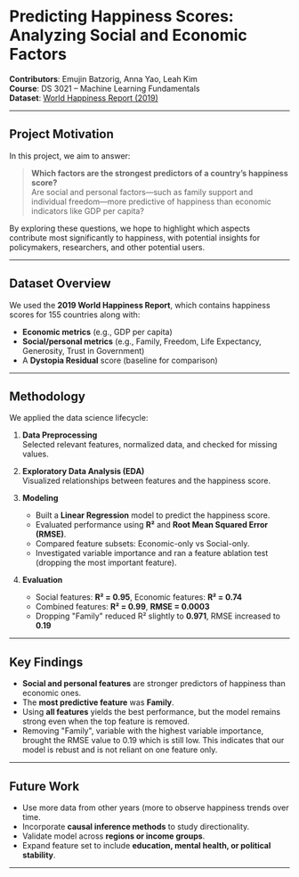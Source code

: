 # Predicting Happiness Scores: Analyzing Social and Economic Factors

**Contributors**: Emujin Batzorig, Anna Yao, Leah Kim  
**Course**: DS 3021 – Machine Learning Fundamentals  
**Dataset**: [World Happiness Report (2019)](https://www.kaggle.com/datasets/unsdsn/world-happiness)

---

## Project Motivation

In this project, we aim to answer:

> **Which factors are the strongest predictors of a country’s happiness score?**  
> Are social and personal factors—such as family support and individual freedom—more predictive of happiness than economic indicators like GDP per capita?

By exploring these questions, we hope to highlight which aspects contribute most significantly to happiness, with potential insights for policymakers, researchers, and other potential users. 

---

## Dataset Overview

We used the **2019 World Happiness Report**, which contains happiness scores for 155 countries along with:
- **Economic metrics** (e.g., GDP per capita)
- **Social/personal metrics** (e.g., Family, Freedom, Life Expectancy, Generosity, Trust in Government)
- A **Dystopia Residual** score (baseline for comparison)

---

## Methodology

We applied the data science lifecycle:

1. **Data Preprocessing**  
   Selected relevant features, normalized data, and checked for missing values.

2. **Exploratory Data Analysis (EDA)**  
   Visualized relationships between features and the happiness score.

3. **Modeling**  
   - Built a **Linear Regression** model to predict the happiness score.
   - Evaluated performance using **R²** and **Root Mean Squared Error (RMSE)**.
   - Compared feature subsets: Economic-only vs Social-only.
   - Investigated variable importance and ran a feature ablation test (dropping the most important feature).

4. **Evaluation**  
   - Social features: **R² = 0.95**, Economic features: **R² = 0.74**
   - Combined features: **R² = 0.99**, **RMSE = 0.0003**
   - Dropping "Family" reduced R² slightly to **0.971**, RMSE increased to **0.19**

---

## Key Findings

- **Social and personal features** are stronger predictors of happiness than economic ones.
- The **most predictive feature** was **Family**.
- Using **all features** yields the best performance, but the model remains strong even when the top feature is removed.
- Removing "Family", variable with the highest variable importance, brought the RMSE value to 0.19 which is still low. This indicates that our model is rebust and is not reliant on one feature only. 
---

## Future Work

- Use more data from other years (more to observe happiness trends over time.
- Incorporate **causal inference methods** to study directionality.
- Validate model across **regions or income groups**.
- Expand feature set to include **education, mental health, or political stability**.

---

